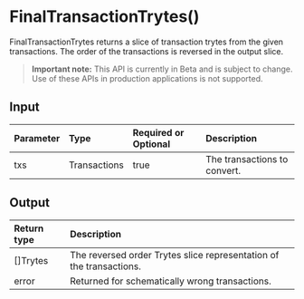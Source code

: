 # FinalTransactionTrytes()
FinalTransactionTrytes returns a slice of transaction trytes from the given transactions. The order of the transactions is reversed in the output slice.
> **Important note:** This API is currently in Beta and is subject to change. Use of these APIs in production applications is not supported.

## Input

| Parameter       | Type | Required or Optional | Description |
|:---------------|:--------|:--------| :--------|
| txs | Transactions | true | The transactions to convert.  |


## Output

| Return type     | Description |
|:---------------|:--------|
| []Trytes | The reversed order Trytes slice representation of the transactions. |
| error | Returned for schematically wrong transactions. |


